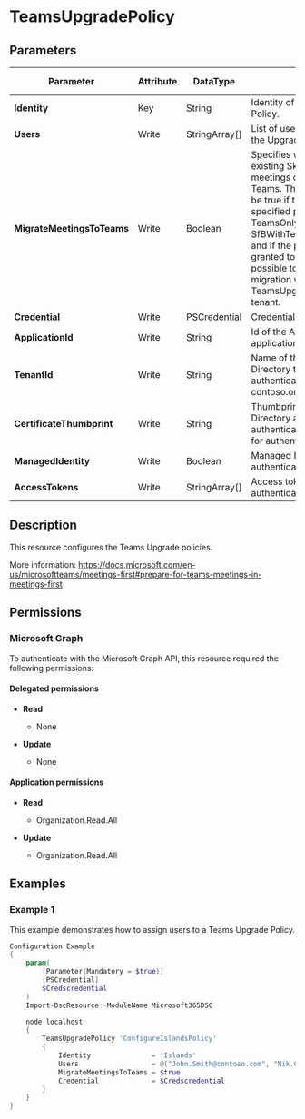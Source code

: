 ﻿# TeamsUpgradePolicy

## Parameters

| Parameter | Attribute | DataType | Description | Allowed Values |
| --- | --- | --- | --- | --- |
| **Identity** | Key | String | Identity of the Teams Upgrade Policy. | |
| **Users** | Write | StringArray[] | List of users that will be granted the Upgrade Policy to. | |
| **MigrateMeetingsToTeams** | Write | Boolean | Specifies whether to move existing Skype for Business meetings organized by the user to Teams. This parameter can only be true if the mode of the specified policy instance is either TeamsOnly or SfBWithTeamsCollabAndMeetings, and if the policy instance is being granted to a specific user. It not possible to trigger meeting migration when granting TeamsUpgradePolicy to the entire tenant. | |
| **Credential** | Write | PSCredential | Credentials of the Teams Admin | |
| **ApplicationId** | Write | String | Id of the Azure Active Directory application to authenticate with. | |
| **TenantId** | Write | String | Name of the Azure Active Directory tenant used for authentication. Format contoso.onmicrosoft.com | |
| **CertificateThumbprint** | Write | String | Thumbprint of the Azure Active Directory application's authentication certificate to use for authentication. | |
| **ManagedIdentity** | Write | Boolean | Managed ID being used for authentication. | |
| **AccessTokens** | Write | StringArray[] | Access token used for authentication. | |


## Description

This resource configures the Teams Upgrade policies.

More information: https://docs.microsoft.com/en-us/microsoftteams/meetings-first#prepare-for-teams-meetings-in-meetings-first

## Permissions

### Microsoft Graph

To authenticate with the Microsoft Graph API, this resource required the following permissions:

#### Delegated permissions

- **Read**

    - None

- **Update**

    - None

#### Application permissions

- **Read**

    - Organization.Read.All

- **Update**

    - Organization.Read.All

## Examples

### Example 1

This example demonstrates how to assign users to a Teams Upgrade Policy.

```powershell
Configuration Example
{
    param(
        [Parameter(Mandatory = $true)]
        [PSCredential]
        $Credscredential
    )
    Import-DscResource -ModuleName Microsoft365DSC

    node localhost
    {
        TeamsUpgradePolicy 'ConfigureIslandsPolicy'
        {
            Identity               = 'Islands'
            Users                  = @("John.Smith@contoso.com", "Nik.Charlebois@contoso.com")
            MigrateMeetingsToTeams = $true
            Credential             = $Credscredential
        }
    }
}
```

